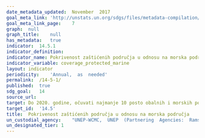```yaml
---	
date_metadata_updated:	November  2017
goal_meta_link:	'http://unstats.un.org/sdgs/files/metadata-compilation/Metadata-Goal-14.pdf'
goal_meta_link_page:	7
graph:	null
graph_title:	null
has_metadata:	true
indicator:	14.5.1
indicator_definition:	
indicator_name:	Pokrivenost zaštićenih područja u odnosu na morska područja
indicator_variable:	coverage_protected_marine
layout:	indicator
periodicity:	'Annual,  as  needed'
permalink:	/14-5-1/
published:	true
sdg_goal:	14
source_url:	
target:	Do 2020. godine, očuvati najmanje 10 posto obalnih i morskih područja, u skladu s nacionalnim i međunarodnim pravom i na temelju najboljih raspoloživih znanstvenih informacija
target_id:	'14.5'
title:	Pokrivenost zaštićenih područja u odnosu na morska područja
un_custodial_agency:	"UNEP-WCMC,  UNEP  (Partnering  Agencies:  Ramsar)"
un_designated_tier:	1
---	
```

